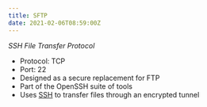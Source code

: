 ```yaml
---
title: SFTP
date: 2021-02-06T08:59:00Z
---
```

_SSH File Transfer Protocol_

* Protocol: TCP
* Port: 22
* Designed as a secure replacement for FTP
* Part of the OpenSSH suite of tools
* Uses [SSH](20201111154539-ssh.md) to transfer files through an
	encrypted tunnel
